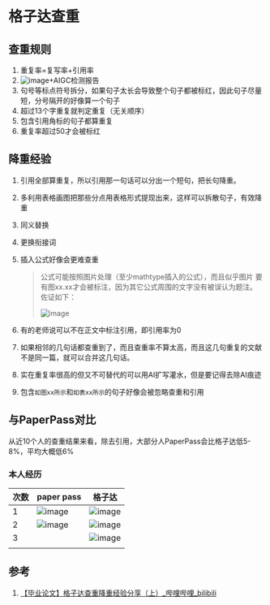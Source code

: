 # 格子达查重

##  查重规则

1. 重复率=复写率+引用率
2. ![image](https://github.com/3210448723/HNUSTGraduationDesignTemplate/assets/61307277/582e9b44-ac58-4555-bbcb-749b96c6349e)+AIGC检测报告
3. 句号等标点符号拆分，如果句子太长会导致整个句子都被标红，因此句子尽量短，分号隔开的好像算一个句子
4. 超过13个字重复就判定重复（无关顺序）
5. 包含引用角标的句子都算重复
6. 重复率超过50才会被标红

## 降重经验

1. 引用全部算重复，所以引用那一句话可以分出一个短句，把长句降重。

2. 多利用表格画图把那些分点用表格形式提现出来，这样可以拆散句子，有效降重

3. 同义替换

4. 更换衔接词

5. 插入公式好像会更难查重

   > 公式可能按照图片处理（至少mathtype插入的公式），而且似乎图片 要有图xx.xx才会被标注，因为其它公式周围的文字没有被误认为题注。佐证如下：
   >
   > ![image](https://github.com/3210448723/HNUSTGraduationDesignTemplate/assets/61307277/ec54ba85-a693-4892-b08d-9b1c01c518c3)


6. 有的老师说可以不在正文中标注引用，即引用率为0

7. 如果相邻的几句话都查重到了，而且查重率不算太高，而且这几句重复的文献不是同一篇，就可以合并这几句话。

8. 实在重复率很高的但又不可替代的可以用AI扩写灌水，但是要记得去除AI痕迹

9. 包含`如图xx所示`和``如表xx所示``的句子好像会被忽略查重和引用

## 与PaperPass对比

从近10个人的查重结果来看，除去引用，大部分人PaperPass会比格子达低5-8%，平均大概低6%

### 本人经历

| 次数 | paper pass                                                   | 格子达                                                       |
| ---- | ------------------------------------------------------------ | ------------------------------------------------------------ |
| 1    | ![image](https://github.com/3210448723/HNUSTGraduationDesignTemplate/assets/61307277/bab3c9ac-7822-491e-81f5-629ca466d46f) | ![image](https://github.com/3210448723/HNUSTGraduationDesignTemplate/assets/61307277/327c44e3-8034-4bb9-a600-15e69b8a5465) |
| 2    | ![image](https://github.com/3210448723/HNUSTGraduationDesignTemplate/assets/61307277/d0d54079-d10b-48d6-a1c9-7c2e643ad1e7) | ![image](https://github.com/3210448723/HNUSTGraduationDesignTemplate/assets/61307277/4463ab52-7246-4dee-bea0-3d3ccf4e245d) |
| 3    |                                                              |  ![image](https://github.com/3210448723/HNUSTGraduationDesignTemplate/assets/61307277/da0f749c-29f3-4bb1-bc65-45826123ba76)
                                                            |

### 

## 参考

1. [【毕业论文】格子达查重降重经验分享（上）_哔哩哔哩_bilibili](https://www.bilibili.com/video/BV1uF41177gK)
